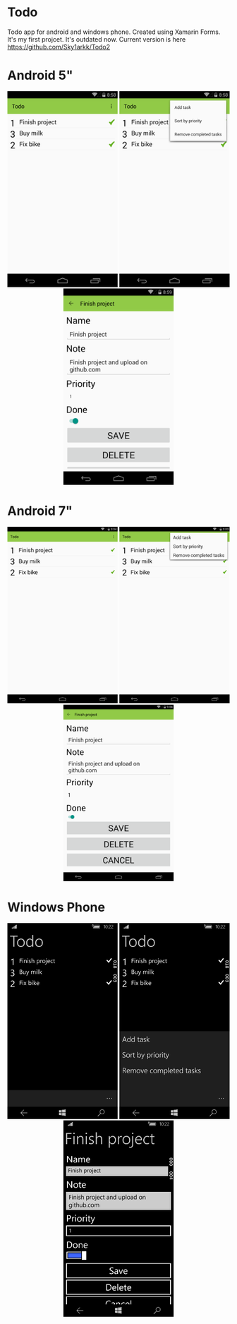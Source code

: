 # Todo
Todo app for android and windows phone. Created using Xamarin Forms. It's my first projcet. It's outdated now. Current version is here https://github.com/Sky1arkk/Todo2
<h1> Android 5"</h1>
<p align="center">
  <img src="https://github.com/Sky1arkk/Todo/blob/master/Screenshots/1.png" width="250"/>
  <img src="https://github.com/Sky1arkk/Todo/blob/master/Screenshots/2.png" width="250"/>
  <img src="https://github.com/Sky1arkk/Todo/blob/master/Screenshots/3.png" width="250"/>
</p>
<h1> Android 7"</h1>
<p align="center">
  <img src="https://github.com/Sky1arkk/Todo/blob/master/Screenshots/4.png" width="250"/>
  <img src="https://github.com/Sky1arkk/Todo/blob/master/Screenshots/5.png" width="250"/>
  <img src="https://github.com/Sky1arkk/Todo/blob/master/Screenshots/6.png" width="250"/>
</p>
<h1> Windows Phone</h1>
<p align="center">
  <img src="https://github.com/Sky1arkk/Todo/blob/master/Screenshots/7.png" width="250"/>
  <img src="https://github.com/Sky1arkk/Todo/blob/master/Screenshots/8.png" width="250"/>
  <img src="https://github.com/Sky1arkk/Todo/blob/master/Screenshots/9.png" width="250"/>
</p>
